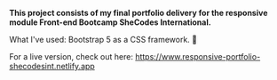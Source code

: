 **This project consists of my final portfolio delivery for the responsive module Front-end Bootcamp SheCodes International.**

What I've used:
Bootstrap 5 as a CSS framework. 👀

For a live version, check out here: https://www.responsive-portfolio-shecodesint.netlify.app
